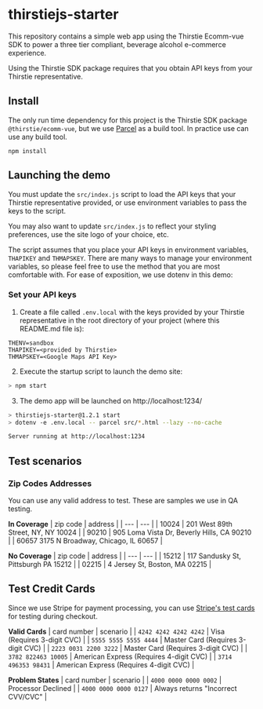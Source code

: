 # thirstiejs-starter

This repository contains a simple web app using the Thirstie Ecomm-vue SDK to power a three tier compliant, beverage alcohol e-commerce experience.

Using the Thirstie SDK package requires that you obtain API keys from your Thirstie representative.

## Install

The only run time dependency for this project is the Thirstie SDK package `@thirstie/ecomm-vue`, but we use [Parcel](https://parceljs.org/) as a build tool.  In practice use can use any build tool.

`npm install`

## Launching the demo

You must update the `src/index.js` script to load the API keys that your Thirstie representative provided, or use environment variables to pass the keys to the script.

You may also want to update `src/index.js` to reflect your styling preferences, use the site logo of your choice, etc.

The script assumes that you place your API keys in environment variables, `THAPIKEY` and `THMAPSKEY`. There are many ways to manage your environment variables, so please feel free to use the method that you are most comfortable with. For ease of exposition, we use dotenv in this demo:

### Set your API keys

1. Create a file called `.env.local` with the keys provided by your Thirstie representative in the root directory of your project (where this README.md file is):

```
THENV=sandbox
THAPIKEY=<provided by Thirstie>
THMAPSKEY=<Google Maps API Key>
```

2. Execute the startup script to launch the demo site:

```bash
> npm start
```

3. The demo app will be launched on http://localhost:1234/

```bash
> thirstiejs-starter@1.2.1 start
> dotenv -e .env.local -- parcel src/*.html --lazy --no-cache

Server running at http://localhost:1234
```

## Test scenarios

###  Zip Codes Addresses

You can use any valid address to test.  These are samples we use in QA testing.

**In Coverage**
| zip code | address |
| --- | --- |
| 10024 | 201 West 89th Street, NY, NY 10024 |
| 90210 | 905 Loma Vista Dr, Beverly Hills, CA 90210 |
| 60657	3175 N Broadway, Chicago, IL 60657 |

**No Coverage**
| zip code | address |
| --- | --- |
| 15212 | 117 Sandusky St, Pittsburgh PA 15212 |
| 02215 | 4 Jersey St, Boston, MA 02215 |

## Test Credit Cards

Since we use Stripe for payment processing, you can use [Stripe's test cards](https://docs.stripe.com/testing?testing-method=card-numbers#cards) for testing during checkout.

**Valid Cards**
| card number | scenario |
| `4242 4242 4242 4242` | Visa (Requires 3-digit CVC) |
| `5555 5555 5555 4444` | Master Card (Requires 3-digit CVC) |
| `2223 0031 2200 3222` | Master Card (Requires 3-digit CVC) |
| `3782 822463 10005` | American Express (Requires 4-digit CVC) |
| `3714 496353 98431` | American Express (Requires 4-digit CVC) |

**Problem States**
| card number | scenario |
| `4000 0000 0000 0002` | Processor Declined |
| `4000 0000 0000 0127` | Always returns "Incorrect CVV/CVC" |
